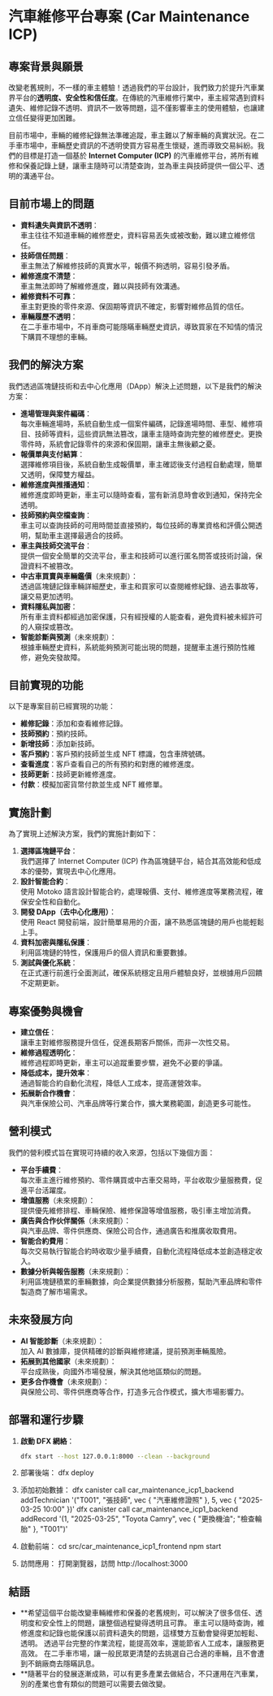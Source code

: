 # 汽車維修平台專案 (Car Maintenance ICP)

## 專案背景與願景

改變老舊規則，不一樣的車主體驗！透過我們的平台設計，我們致力於提升汽車業界平台的**透明度、安全性和信任度**。在傳統的汽車維修行業中，車主經常遇到資料遺失、維修記錄不透明、資訊不一致等問題，這不僅影響車主的使用體驗，也讓建立信任變得更加困難。

目前市場中，車輛的維修紀錄無法準確追蹤，車主難以了解車輛的真實狀況。在二手車市場中，車輛歷史資訊的不透明使買方容易產生懷疑，進而導致交易糾紛。我們的目標是打造一個基於 **Internet Computer (ICP)** 的汽車維修平台，將所有維修和保養記錄上鏈，讓車主隨時可以清楚查詢，並為車主與技師提供一個公平、透明的溝通平台。

## 目前市場上的問題

- **資料遺失與資訊不透明**：  
  車主往往不知道車輛的維修歷史，資料容易丟失或被改動，難以建立維修信任。
- **技師信任問題**：  
  車主無法了解維修技師的真實水平，報價不夠透明，容易引發矛盾。
- **維修進度不清楚**：  
  車主無法即時了解維修進度，難以與技師有效溝通。
- **維修資料不可靠**：  
  車主對更換的零件來源、保固期等資訊不確定，影響對維修品質的信任。
- **車輛履歷不透明**：  
  在二手車市場中，不肖車商可能隱瞞車輛歷史資訊，導致買家在不知情的情況下購買不理想的車輛。

## 我們的解決方案

我們透過區塊鏈技術和去中心化應用（DApp）解決上述問題，以下是我們的解決方案：

- **進場管理與案件編碼**：  
  每次車輛進場時，系統自動生成一個案件編碼，記錄進場時間、車型、維修項目、技師等資料，這些資訊無法篡改，讓車主隨時查詢完整的維修歷史。更換零件時，系統會記錄零件的來源和保固期，讓車主無後顧之憂。
- **報價單與支付結算**：  
  選擇維修項目後，系統自動生成報價單，車主確認後支付過程自動處理，簡單又透明，保障雙方權益。
- **維修進度與推播通知**：  
  維修進度即時更新，車主可以隨時查看，當有新消息時會收到通知，保持完全透明。
- **技師預約與空檔查詢**：  
  車主可以查詢技師的可用時間並直接預約，每位技師的專業資格和評價公開透明，幫助車主選擇最適合的技師。
- **車主與技師交流平台**：  
  提供一個安全簡單的交流平台，車主和技師可以進行匿名問答或技術討論，保證資料不被篡改。
- **中古車買賣與車輛鑑價**（未來規劃）：  
  透過區塊鏈記錄車輛詳細歷史，車主和買家可以查閱維修紀錄、過去事故等，讓交易更加透明。
- **資料隱私與加密**：  
  所有車主資料都經過加密保護，只有經授權的人能查看，避免資料被未經許可的人窺探或篡改。
- **智能診斷與預測**（未來規劃）：  
  根據車輛歷史資料，系統能夠預測可能出現的問題，提醒車主進行預防性維修，避免突發故障。

## 目前實現的功能

以下是專案目前已經實現的功能：

- **維修記錄**：添加和查看維修記錄。
- **技師預約**：預約技師。
- **新增技師**：添加新技師。
- **客戶預約**：客戶預約技師並生成 NFT 標識，包含車牌號碼。
- **查看進度**：客戶查看自己的所有預約和對應的維修進度。
- **技師更新**：技師更新維修進度。
- **付款**：模擬加密貨幣付款並生成 NFT 維修單。

## 實施計劃

為了實現上述解決方案，我們的實施計劃如下：

1. **選擇區塊鏈平台**：  
   我們選擇了 Internet Computer (ICP) 作為區塊鏈平台，結合其高效能和低成本的優勢，實現去中心化應用。
2. **設計智能合約**：  
   使用 Motoko 語言設計智能合約，處理報價、支付、維修進度等業務流程，確保安全性和自動化。
3. **開發 DApp（去中心化應用）**：  
   使用 React 開發前端，設計簡單易用的介面，讓不熟悉區塊鏈的用戶也能輕鬆上手。
4. **資料加密與隱私保護**：  
   利用區塊鏈的特性，保護用戶的個人資訊和重要數據。
5. **測試與優化系統**：  
   在正式運行前進行全面測試，確保系統穩定且用戶體驗良好，並根據用戶回饋不定期更新。

## 專案優勢與機會

- **建立信任**：  
  讓車主對維修服務提升信任，促進長期客戶關係，而非一次性交易。
- **維修過程透明化**：  
  維修過程即時更新，車主可以追蹤重要步驟，避免不必要的爭議。
- **降低成本，提升效率**：  
  通過智能合約自動化流程，降低人工成本，提高運營效率。
- **拓展新合作機會**：  
  與汽車保險公司、汽車品牌等行業合作，擴大業務範圍，創造更多可能性。

## 營利模式

我們的營利模式旨在實現可持續的收入來源，包括以下幾個方面：

- **平台手續費**：  
  每次車主進行維修預約、零件購買或中古車交易時，平台收取少量服務費，促進平台活躍度。
- **增值服務**（未來規劃）：  
  提供優先維修排程、車輛保險、維修保證等增值服務，吸引車主增加消費。
- **廣告與合作伙伴關係**（未來規劃）：  
  與汽車品牌、零件供應商、保險公司合作，通過廣告和推廣收取費用。
- **智能合約費用**：  
  每次交易執行智能合約時收取少量手續費，自動化流程降低成本並創造穩定收入。
- **數據分析與報告服務**（未來規劃）：  
  利用區塊鏈積累的車輛數據，向企業提供數據分析服務，幫助汽車品牌和零件製造商了解市場需求。

## 未來發展方向

- **AI 智能診斷**（未來規劃）：  
  加入 AI 數據庫，提供精確的診斷與維修建議，提前預測車輛風險。
- **拓展到其他國家**（未來規劃）：  
  平台成熟後，向國外市場發展，解決其他地區類似的問題。
- **更多合作機會**（未來規劃）：  
  與保險公司、零件供應商等合作，打造多元合作模式，擴大市場影響力。

## 部署和運行步驟

1. **啟動 DFX 網絡**：
   ```bash
   dfx start --host 127.0.0.1:8000 --clean --background

2. 部署後端：
   dfx deploy

3. 添加初始數據：
   dfx canister call car_maintenance_icp1_backend addTechnician '("T001", "張技師", vec { "汽車維修證照" }, 5, vec { "2025-03-25 10:00" })'
   dfx canister call car_maintenance_icp1_backend addRecord '(1, "2025-03-25", "Toyota Camry", vec { "更換機油"; "檢查輪胎" }, "T001")'

4. 啟動前端：
   cd src/car_maintenance_icp1_frontend
   npm start

5. 訪問應用：
   打開瀏覽器，訪問 http://localhost:3000


## 結語

- **希望這個平台能改變車輛維修和保養的老舊規則，可以解決了很多信任、透明度和安全性上的問題，讓整個過程變得透明且可靠。
    車主可以隨時查詢，維修進度和記錄也能保護以前資料遺失的問題，這樣雙方互動會變得更加輕鬆、透明。
    透過平台完整的作業流程，能提高效率，還能節省人工成本，讓服務更高效。
    在二手車市場，讓一般民眾更清楚的去挑選自己合適的車輛，且不會遭到不銷廠商去隱瞞訊息。
- **隨著平台的發展逐漸成熟，可以有更多產業去做結合，不只運用在汽車業，別的產業也會有類似的問題可以需要去做改變。

   
